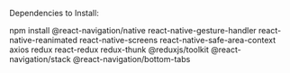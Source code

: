 Dependencies to Install:

npm install @react-navigation/native react-native-gesture-handler react-native-reanimated react-native-screens react-native-safe-area-context axios redux react-redux redux-thunk @reduxjs/toolkit @react-navigation/stack @react-navigation/bottom-tabs

